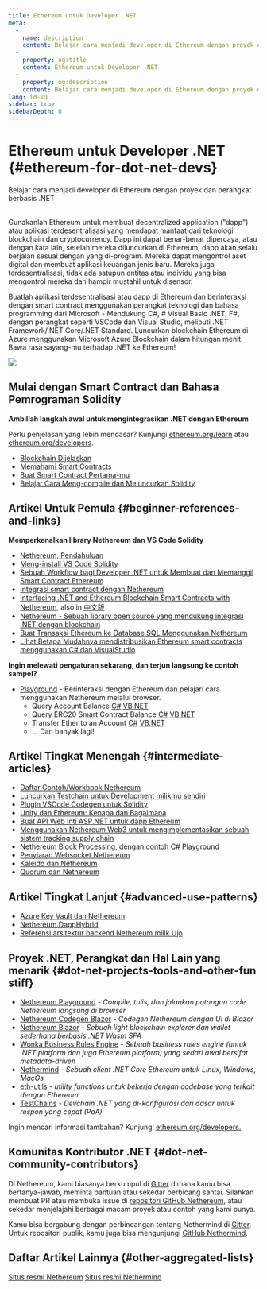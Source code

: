 ```yaml
---
title: Ethereum untuk Developer .NET
meta:
  - 
    name: description
    content: Belajar cara menjadi developer di Ethereum dengan proyek dan perangkat berbasis .NET
  - 
    property: og:title
    content: Ethereum untuk Developer .NET
  - 
    property: og:description
    content: Belajar cara menjadi developer di Ethereum dengan proyek dan perangkat berbasis .NET
lang: id-ID
sidebar: true
sidebarDepth: 0
---
```


# Ethereum untuk Developer .NET {#ethereum-for-dot-net-devs}

<div class="featured">Belajar cara menjadi developer di Ethereum dengan proyek dan perangkat berbasis .NET</div><br>

Gunakanlah Ethereum untuk membuat decentralized application ("dapp") atau aplikasi terdesentralisasi yang mendapat manfaat dari teknologi blockchain dan cryptocurrency. Dapp ini dapat benar-benar dipercaya, atau dengan kata lain, setelah mereka diluncurkan di Ethereum, dapp akan selalu berjalan sesuai dengan yang di-program. Mereka dapat mengontrol aset digital dan membuat aplikasi keuangan jenis baru. Mereka juga terdesentralisasi, tidak ada satupun entitas atau individu yang bisa mengontrol mereka dan hampir mustahil untuk disensor.

Buatlah aplikasi terdesentralisasi atau dapp di Ethereum dan berinteraksi dengan smart contract menggunakan perangkat teknologi dan bahasa programming dari Microsoft - Mendukung C#, # Visual Basic .NET, F#, dengan perangkat seperti VSCode dan Visual Studio, meliputi .NET Framework/.NET Core/.NET Standard. Luncurkan blockchain Ethereum di Azure menggunakan Microsoft Azure Blockchain dalam hitungan menit. Bawa rasa sayang-mu terhadap .NET ke Ethereum!


<img src="https://raw.githubusercontent.com/Nethereum/Nethereum/master/logos/logo192x192t.png" />

## Mulai dengan Smart Contract dan Bahasa Pemrograman Solidity

**Ambillah langkah awal untuk mengintegrasikan .NET dengan Ethereum**

Perlu penjelasan yang lebih mendasar? Kunjungi [ethereum.org/learn](/id/learn/) atau [ethereum.org/developers](/id/developers/).

- [Blockchain Dijelaskan](https://kauri.io/article/d55684513211466da7f8cc03987607d5/blockchain-explained)
- [Memahami Smart Contracts](https://kauri.io/article/e4f66c6079e74a4a9b532148d3158188/ethereum-101-part-5-the-smart-contract)
- [Buat Smart Contract Pertama-mu](https://kauri.io/article/124b7db1d0cf4f47b414f8b13c9d66e2/remix-ide-your-first-smart-contract)
- [Belajar Cara Meng-compile dan Meluncurkan Solidity](https://kauri.io/article/973c5f54c4434bb1b0160cff8c695369/understanding-smart-contract-compilation-and-deployment)

## Artikel Untuk Pemula {#beginner-references-and-links}

**Memperkenalkan library Nethereum dan VS Code Solidity**

- [Nethereum, Pendahuluan](https://docs.nethereum.com/en/latest/getting-started/)
- [Meng-install VS Code Solidity](https://marketplace.visualstudio.com/items?itemName=JuanBlanco.solidity)
- [Sebuah Workflow bagi Developer .NET untuk Membuat dan Memanggil Smart Contract Ethereum](https://medium.com/coinmonks/a-net-developers-workflow-for-creating-and-calling-ethereum-smart-contracts-44714f191db2)
- [Integrasi smart contract dengan Nethereum](https://kauri.io/article/b54334b0695342c1bbe161c4c4467b50/smart-contracts-integration-with-nethereum)
- [Interfacing .NET and Ethereum Blockchain Smart Contracts with Nethereum](https://medium.com/my-blockchain-development-daily-journey/interfacing-net-and-ethereum-blockchain-smart-contracts-with-nethereum-2fa3729ac933), also in [中文版](https://medium.com/my-blockchain-development-daily-journey/%E4%BD%BF%E7%94%A8nethereum%E9%80%A3%E6%8E%A5-net%E5%92%8C%E4%BB%A5%E5%A4%AA%E7%B6%B2%E5%8D%80%E5%A1%8A%E9%8F%88%E6%99%BA%E8%83%BD%E5%90%88%E7%B4%84-4a96d35ad1e1)
- [Nethereum - Sebuah library open source yang mendukung integrasi .NET dengan blockchain](https://kauri.io/article/d15dfd4903f149cdb84b3ce666103b52/v1/nethereum-an-open-source-.net-integration-library-for-blockchain)
- [Buat Transaksi Ethereum ke Database SQL Menggunakan Nethereum](https://medium.com/coinmonks/writing-ethereum-transactions-to-sql-database-using-nethereum-fd94e0e4fa36)
- [Lihat Betapa Mudahnya mendistribusikan Ethereum smart contracts menggunakan C# dan VisualStudio](https://koukia.ca/deploy-ethereum-smart-contracts-using-c-and-visualstudio-5be188ae928c) <br>

**Ingin melewati pengaturan sekarang, dan terjun langsung ke contoh sampel?**
- [Playground](http://playground.nethereum.com/) - Berinteraksi dengan Ethereum dan pelajari cara menggunakan Nethereum melalui browser.
  - Query Account Balance [C#](http://playground.nethereum.com/csharp/id/1001) [VB.NET](http://playground.nethereum.com/vb/id/2001)
  - Query ERC20 Smart Contract Balance [C#](http://playground.nethereum.com/csharp/id/1005) [VB.NET](http://playground.nethereum.com/vb/id/2004)
  - Transfer Ether to an Account [C#](http://playground.nethereum.com/csharp/id/1003) [VB.NET](http://playground.nethereum.com/vb/id/2003)
  - ... Dan banyak lagi!


## Artikel Tingkat Menengah {#intermediate-articles}

- [Daftar Contoh/Workbook Nethereum](http://docs.nethereum.com/en/latest/Nethereum.Workbooks/docs/)
- [Luncurkan Testchain untuk Development milikmu sendiri](https://github.com/Nethereum/Testchains)
- [Plugin VSCode Codegen untuk Solidity](https://docs.nethereum.com/en/latest/nethereum-codegen-vscodesolidity/)
- [Unity dan Ethereum: Kenapa dan Bagaimana](https://www.raywenderlich.com/5509-unity-and-ethereum-why-and-how)
- [Buat API Web Inti ASP.NET untuk dapp Ethereum](https://tech-mint.com/create-asp-net-core-web-api-for-ethereum-dapps/)
- [Menggunakan Nethereum Web3 untuk mengimplementasikan sebuah sistem tracking supply chain](http://blog.pomiager.com/post/using-nethereum-web3-to-implement-a-supply-chain-traking-system4)
- [Nethereum Block Processing](https://nethereum.readthedocs.io/en/latest/nethereum-block-processing-detail/), dengan [ contoh C# Playground](http://playground.nethereum.com/csharp/id/1025)
- [Penyiaran Websocket Nethereum](https://nethereum.readthedocs.io/en/latest/nethereum-subscriptions-streaming/)
- [Kaleido dan Nethereum](https://kaleido.io/kaleido-and-nethereum/)
- [Quorum dan Nethereum](https://github.com/Nethereum/Nethereum/blob/master/src/Nethereum.Quorum/README.md)


## Artikel Tingkat Lanjut {#advanced-use-patterns}

- [Azure Key Vault dan Nethereum](https://github.com/Azure-Samples/bc-community-samples/tree/master/akv-nethereum)
- [Nethereum.DappHybrid](https://github.com/Nethereum/Nethereum.DappHybrid)
- [Referensi arsitektur backend Nethereum milik Ujo](https://docs.nethereum.com/en/latest/nethereum-ujo-backend-sample/)

## Proyek .NET, Perangkat dan Hal Lain yang menarik {#dot-net-projects-tools-and-other-fun stiff}

- [Nethereum Playground](http://playground.nethereum.com/) - *Compile, tulis, dan jalankan potongan code Nethereum langsung di browser*
- [Nethereum Codegen Blazor](https://github.com/Nethereum/Nethereum.CodeGen.Blazor) - *Codegen Nethereum dengan UI di Blazor*
- [Nethereum Blazor](https://github.com/Nethereum/NethereumBlazor) - *Sebuah light blockchain explorer dan wallet sederhana berbasis .NET Wasm SPA*
- [Wonka Business Rules Engine](https://docs.nethereum.com/en/latest/wonka/) - *Sebuah business rules engine (untuk .NET platform dan juga Ethereum platform) yang sedari awal bersifat metadata-driven*
- [Nethermind](https://github.com/NethermindEth/nethermind) - *Sebuah client .NET Core Ethereum untuk Linux, Windows, MacOs*
- [eth-utils](https://github.com/ethereum/eth-utils/) - *utility functions untuk bekerja dengan codebase yang terkait dengan Ethereum*
- [TestChains](https://github.com/Nethereum/TestChains) - *Devchain .NET yang di-konfigurasi dari dasar untuk respon yang cepat (PoA)*

Ingin mencari informasi tambahan? Kunjungi [ethereum.org/developers.](/id/developers/)

## Komunitas Kontributor .NET {#dot-net-community-contributors}

Di Nethereum, kami biasanya berkumpul di [Gitter](https://gitter.im/Nethereum/Nethereum) dimana kamu bisa bertanya-jawab, meminta bantuan atau sekedar berbicang santai. Silahkan membuat PR atau membuka issue di [repositori GitHub Nethereum](https://github.com/Nethereum), atau sekedar menjelajahi berbagai macam proyek atau contoh yang kami punya.

Kamu bisa bergabung dengan perbincangan tentang Nethermind di [Gitter](https://gitter.im/nethermindeth/nethermind). Untuk repositori publik, kamu juga bisa mengunjungi [GitHub Nethermind](https://github.com/NethermindEth/nethermind).


## Daftar Artikel Lainnya {#other-aggregated-lists}

[Situs resmi Nethereum](https://nethereum.com/) [Situs resmi Nethermind](https://nethermind.io/)